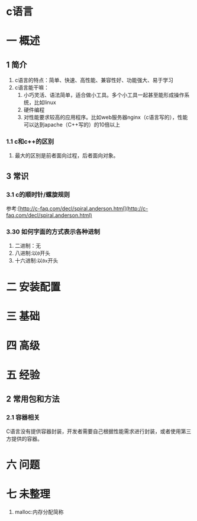 # c语言
# 一 概述

## 1 简介
1. c语言的特点：简单、快速、高性能、兼容性好、功能强大、易于学习
2. c语言能干嘛：
    1. 小巧灵活、语法简单，适合做小工具。多个小工具一起甚至能形成操作系统，比如linux
    2. 硬件编程
    3. 对性能要求较高的应用程序。比如web服务器nginx（c语言写的），性能可以达到apache（C++写的）的10倍以上
    
### 1.1 c和c++的区别
1. 最大的区别是前者面向过程，后者面向对象。
    
## 3 常识
### 3.1 c的顺时针/螺旋规则
参考:[http://c-faq.com/decl/spiral.anderson.html](http://c-faq.com/decl/spiral.anderson.html)

### 3.30 如何字面的方式表示各种进制
1. 二进制：无
2. 八进制:以`0`开头
3. 十六进制:以`0x`开头

# 二 安装配置
# 三 基础
# 四 高级
# 五 经验
## 2 常用包和方法
### 2.1 容器相关
C语言没有提供容器封装，开发者需要自己根据性能需求进行封装，或者使用第三方提供的容器。

# 六 问题

# 七 未整理
1. malloc:内存分配简称